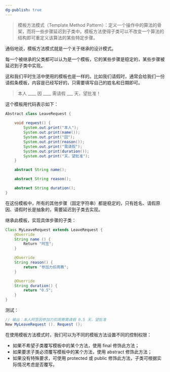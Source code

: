 ```yaml
---
dg-publish: true
---
```

> 模板方法模式（Template Method Pattern）：定义一个操作中的算法的骨架，而将一些步骤延迟到子类中。模板方法使得子类可以不改变一个算法的结构即可重定义该算法的某些特定步骤。

通俗地说，模板方法模式就是一个关于继承的设计模式。

每一个被继承的父类都可以认为是一个模板，它的某些步骤是稳定的，某些步骤被延迟到子类中实现。

这和我们平时生活中使用的模板也是一样的。比如我们请假时，通常会给我们一份请假条模板，内容是已经写好的，只需要填写自己的姓名和日期即可。

> 本人 ____ 因 ____ 需请假 ___ 天，望批准！

这个模板用代码表示如下：

```Java
Abstract class LeaveRequest {
    
    void request() {
        System.out.print("本人");
        System.out.print(name());
        System.out.print("因");
        System.out.print(reason());
        System.out.print("需请假");
        System.out.print(duration());
        System.out.print("天，望批准");
    }

    abstract String name();

    abstract String reason();

    abstract String duration();
}
```
在这份模板中，所有的其他步骤（固定字符串）都是稳定的，只有姓名、请假原因、请假时长是抽象的，需要延迟到子类去实现。

继承此模板，实现具体步骤的子类：

```Java
Class MyLeaveRequest extends LeaveRequest {
    @Override
    String name () {
        Return "阿笠";
    }

    @Override
    String reason() {
        return "参加力扣周赛";
    }

    @Override
    String duration() {
        return "0.5";
    }
}
```
测试：

```Java
// 输出：本人阿笠因参加力扣周赛需请假 0.5 天，望批准
New MyLeaveRequest (). Request ();
```
在使用模板方法模式时，我们可以为不同的模板方法设置不同的控制权限：

- 如果不希望子类覆写模板中的某个方法，使用 final 修饰此方法；
- 如果要求子类必须覆写模板中的某个方法，使用 abstract 修饰此方法；
- 如果没有特殊要求，可使用 protected 或 public 修饰此方法，子类可根据实际情况考虑是否覆写。